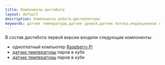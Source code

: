 ```yaml
---
title: Компоненты дистибота
layout: default
description: Компоненты робота-дистиллятора
keywords: датчик температуры,датчик уровня,датчик потока,индукционная плитка,Raspberry Pi
---
```

В состав дистибота первой версии входили следующие компоненты:
* одноплатный компьютер [Raspberry Pi](https://ru.wikipedia.org/wiki/Raspberry_Pi "Raspberry Pi")
* [датчик температуры]({{site.url}}/{{site.project}}/galery/temperature_sensor-ts1513020375.jpg "DS18B20") паров в кубе
* [датчик температуры](https://vscherbo.github.io/distibot/galery/temperature_sensor-ts1513020375.jpg "DS18B20") паров в кубе
